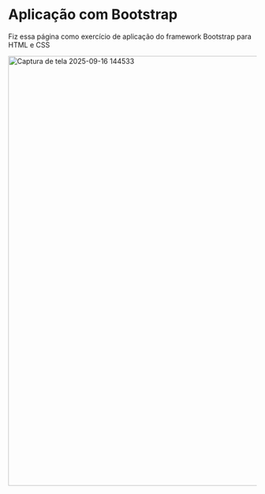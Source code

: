 <h1> Aplicação com Bootstrap </h1>
<p> Fiz essa página como exercício de aplicação do framework Bootstrap para HTML e CSS  </p>
<img width="1827" height="870" alt="Captura de tela 2025-09-16 144533" src="https://github.com/user-attachments/assets/f526b09b-5890-404b-8f64-7352c526bf5c" />
